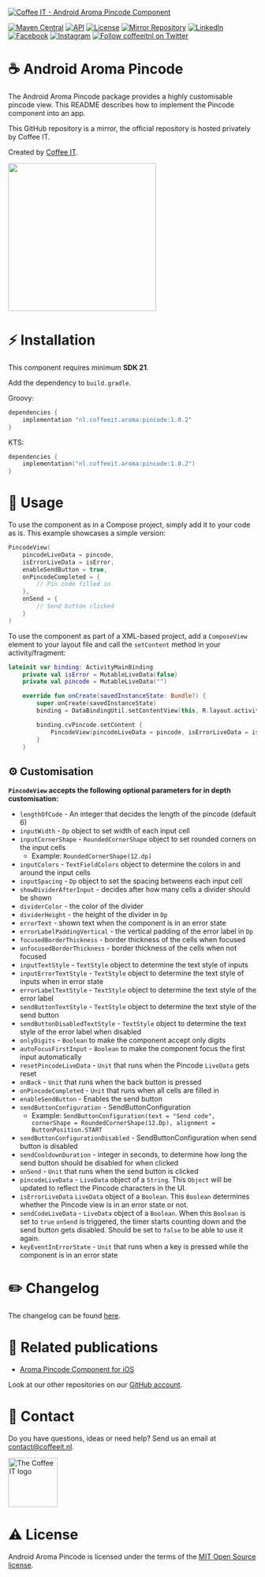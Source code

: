 [![Coffee IT - Android Aroma Pincode Component](https://coffeeit.nl/wp-content/uploads/2022/07/Aroma_Pincode_Android.png)](https://coffeeit.nl/)

[![Maven Central](https://maven-badges.herokuapp.com/maven-central/nl.coffeeit.aroma/pincode/badge.svg)](https://maven-badges.herokuapp.com/Maven-Central/nl.coffeeit.aroma/pincode) 
[![API](https://img.shields.io/badge/API-21%2B-brightgreen.svg?style=flat)](https://android-arsenal.com/api?level=21)
[![License](https://img.shields.io/badge/license-MIT-brightgreen.svg)](https://github.com/Coffee-IT-Development/Pincode-Android-Component/blob/main/LICENSE)
[![Mirror Repository](https://img.shields.io/badge/Mirror-Repository-9b34eb?style=flat-square)](https://github.com/Coffee-IT-Development/Pincode-Android-Component)
[![LinkedIn](https://img.shields.io/badge/LinkedIn-@CoffeeIT-blue.svg?style=flat-square)](https://linkedin.com/company/coffee-it)
[![Facebook](https://img.shields.io/badge/Facebook-CoffeeITNL-blue.svg?style=flat-square)](https://www.facebook.com/CoffeeITNL/)
[![Instagram](https://img.shields.io/badge/Instagram-CoffeeITNL-blue.svg?style=flat-square)](https://www.instagram.com/coffeeitnl/)
[![Follow coffeeitnl on Twitter](https://img.shields.io/twitter/follow/coffeeitnl.svg?style=flat-square&logo=twitter)](https://twitter.com/coffeeitnl)

# ☕️ Android Aroma Pincode

The Android Aroma Pincode package provides a highly customisable pincode view. This README describes 
how to implement the Pincode component into an app.

This GitHub repository is a mirror, the official repository is hosted privately by Coffee IT.

Created by [Coffee IT](https://coffeeit.nl/).

<img src="https://i.imgur.com/PZkGq79.gif" width="300">

# ⚡ Installation

This component requires minimum __SDK 21__.

Add the dependency to `build.gradle`.

Groovy:
```Groovy
dependencies {
    implementation "nl.coffeeit.aroma:pincode:1.0.2"
}
```

KTS:
```Kotlin
dependencies {
    implementation("nl.coffeeit.aroma:pincode:1.0.2")
}
```

# 📖 Usage

To use the component as in a Compose project, simply add it to your code as is. This example showcases a simple version:

```Kotlin
PincodeView(
    pincodeLiveData = pincode,
    isErrorLiveData = isError,
    enableSendButton = true,
    onPincodeCompleted = {
        // Pin code filled in
    },
    onSend = {
        // Send button clicked
    }
)
```

To use the component as part of a XML-based project, add a `ComposeView` element to your layout file and call the `setContent` method in your activity/fragment:

```Kotlin
lateinit var binding: ActivityMainBinding
    private val isError = MutableLiveData(false)
    private val pincode = MutableLiveData("")

    override fun onCreate(savedInstanceState: Bundle?) {
        super.onCreate(savedInstanceState)
        binding = DataBindingUtil.setContentView(this, R.layout.activity_main)

        binding.cvPincode.setContent {
            PincodeView(pincodeLiveData = pincode, isErrorLiveData = isError)
        }
    }
```

## ⚙️ Customisation

__`PincodeView` accepts the following optional parameters for in depth customisation:__

- `lengthOfCode` - An integer that decides the length of the pincode (default 6)
- `inputWidth` - `Dp` object to set width of each input cell
- `inputCornerShape` - `RoundedCornerShape` object to set rounded corners on the input cells
  - Example: `RoundedCornerShape(12.dp)`
- `inputColors` - `TextFieldColors` object to determine the colors in and around the input cells
- `inputSpacing` - `Dp` object to set the spacing betweens each input cell
- `showDividerAfterInput` - decides after how many cells a divider should be shown
- `dividerColor` - the color of the divider
- `dividerHeight` - the height of the divider in `Dp`
- `errorText` - shown text when the component is in an error state
- `errorLabelPaddingVertical` - the vertical padding of the error label in `Dp`
- `focusedBorderThickness` - border thickness of the cells when focused
- `unfocusedBorderThickness` - border thickness of the cells when not focused
- `inputTextStyle` - `TextStyle` object to determine the text style of inputs
- `inputErrorTextStyle` - `TextStyle` object to determine the text style of inputs when in error state
- `errorLabelTextStyle` - `TextStyle` object to determine the text style of the error label
- `sendButtonTextStyle` - `TextStyle` object to determine the text style of the send button
- `sendButtonDisabledTextStyle` - `TextStyle` object to determine the text style of the error label when disabled
- `onlyDigits` - `Boolean` to make the component accept only digits
- `autoFocusFirstInput` - `Boolean` to make the component focus the first input automatically
- `resetPincodeLiveData` - `Unit` that runs when the Pincode `LiveData` gets reset
- `onBack` - `Unit` that runs when the back button is pressed
- `onPincodeCompleted` - `Unit` that runs when all cells are filled in
- `enableSendButton` - Enables the send button
- `sendButtonConfiguration` - SendButtonConfiguration
  - Example: `SendButtonConfiguration(text = "Send code", cornerShape = RoundedCornerShape(12.Dp), alignment = ButtonPosition.START`
- `sendButtonConfigurationDisabled` - SendButtonConfiguration when  send button is disabled
- `sendCooldownDuration` - integer in seconds, to determine how long the send button should be disabled for when clicked
- `onSend` - `Unit` that runs when the send button is clicked
- `pincodeLiveData` - `LiveData` object of a `String`. This `Object` will be updated to reflect the Pincode characters in the UI.
- `isErrorLiveData` `LiveData` object of a `Boolean`. This `Boolean` determines whether the Pincode view is in an error state or not.
- `sendCodeLiveData` - `LiveData` object of a `Boolean`. When this `Boolean` is set to `true` `onSend` is triggered, 
the timer starts counting down and the send button gets disabled. Should be set to `false` to be able to use it again.
- `keyEventInErrorState` - `Unit` that runs when a key is pressed while the component is in an error state

# ✏️ Changelog

The changelog can be found [here](https://github.com/Coffee-IT-Development/Pincode-Android-Component/blob/main/CHANGELOG.md).

# 🔗 Related publications

- [Aroma Pincode Component for iOS](https://github.com/Coffee-IT-Development/Pincode-iOS-Component)

Look at our other repositories on our [GitHub account](https://github.com/orgs/Coffee-IT-Development/repositories).

# 📧 Contact

Do you have questions, ideas or need help? Send us an email at contact@coffeeit.nl.

<picture>
  <source media="(prefers-color-scheme: dark)" srcset="https://global-uploads.webflow.com/605a171ee93af49275331843/623b23cdea80a92703e61b42_Logo_black_1.svg" width="100">
  <source media="(prefers-color-scheme: light)" srcset="https://coffeeit.nl/wp-content/uploads/2016/09/logo_dark_small_new.png" width="100">
  <img alt="The Coffee IT logo" src="https://coffeeit.nl/wp-content/uploads/2016/09/logo_dark_small_new.png">
</picture>

# ⚠️ License

Android Aroma Pincode is licensed under the terms of the [MIT Open Source license](https://github.com/Coffee-IT-Development/Pincode-Android-Component/blob/main/LICENSE).